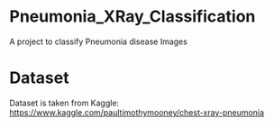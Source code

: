 # Pneumonia_XRay_Classification
A project to classify Pneumonia disease Images


# Dataset
Dataset is taken from Kaggle: https://www.kaggle.com/paultimothymooney/chest-xray-pneumonia
